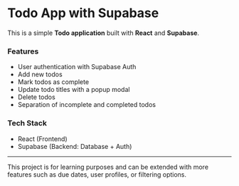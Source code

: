 # Todo App with Supabase

This is a simple **Todo application** built with **React** and **Supabase**.

### Features

- User authentication with Supabase Auth
- Add new todos
- Mark todos as complete
- Update todo titles with a popup modal
- Delete todos
- Separation of incomplete and completed todos

### Tech Stack

- React (Frontend)
- Supabase (Backend: Database + Auth)

---

This project is for learning purposes and can be extended with more features such as due dates, user profiles, or filtering options.
